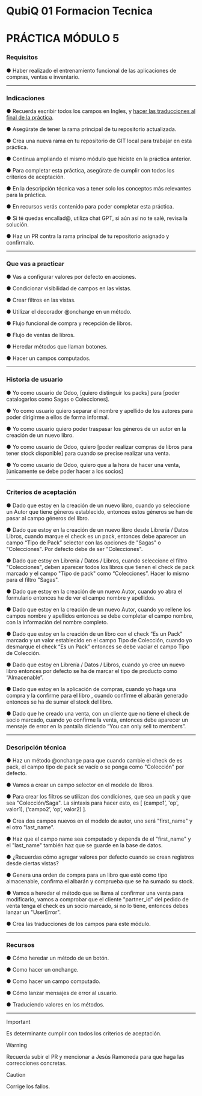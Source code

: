 # QubiQ 01 Formacion Tecnica

# PRÁCTICA MÓDULO 5

### Requisitos

● Haber realizado el entrenamiento funcional de las aplicaciones de compras, ventas e inventario.

------------------------------------------------------------------------------------------------------------------

### Indicaciones

● Recuerda escribir todos los campos en Ingles, y [hacer las traducciones al final de la práctica](https://drive.google.com/file/d/14LcmPF8f3URBcCmgtlFl17REJXxWKKWt/view).

● Asegúrate de tener la rama principal de tu repositorio actualizada.

● Crea una nueva rama en tu repositorio de GIT local para trabajar en esta práctica.

● Continua ampliando el mismo módulo que hiciste en la práctica anterior.

● Para completar esta práctica, asegúrate de cumplir con todos los criterios de aceptación.

● En la descripción técnica vas a tener solo los conceptos más relevantes para la práctica.

● En recursos verás contenido para poder completar esta práctica.

● Si té quedas encallad@, utiliza chat GPT, si aún así no te salé, revisa la solución.

● Haz un PR contra la rama principal de tu repositorio asignado y confirmalo.

------------------------------------------------------------------------------------------------------------------

### Que vas a practicar

● Vas a configurar valores por defecto en acciones.

● Condicionar visibilidad de campos en las vistas.

● Crear filtros en las vistas.

● Utilizar el decorador @onchange en un método.

● Flujo funcional de compra y recepción de libros.

● Flujo de ventas de libros.

● Heredar métodos que llaman botones.

● Hacer un campos computados.

------------------------------------------------------------------------------------------------------------------

### Historia de usuario

● Yo como usuario de Odoo, [quiero distinguir los packs] para [poder catalogarlos como Sagas o Colecciones].

● Yo como usuario quiero separar el nombre y apellido de los autores para poder dirigirme a ellos de forma informal.

● Yo como usuario quiero poder traspasar los géneros de un autor en la creación de un nuevo libro.

● Yo como usuario de Odoo, quiero [poder realizar compras de libros para tener stock disponible] para cuando se precise realizar una venta.

● Yo como usuario de Odoo, quiero que a la hora de hacer una venta, [únicamente se debe poder hacer a los socios]

------------------------------------------------------------------------------------------------------------------

### Criterios de aceptación

● Dado que estoy en la creación de un nuevo libro, cuando yo seleccione un Autor que tiene géneros establecido, entonces estos géneros se han de pasar al campo géneros del libro.

● Dado que estoy en la creación de un nuevo libro desde Librería / Datos Libros, cuando marque el check es un pack, entonces debe aparecer un campo “Tipo de Pack” selector con las opciones de "Sagas" o "Colecciones". Por defecto debe de ser "Colecciones".

● Dado que estoy en Librería / Datos / Libros, cuando seleccione el filtro "Colecciones", deben aparecer todos los libros que tienen el check de pack marcado y el campo "Tipo de pack" como “Colecciones”. Hacer lo mismo para el filtro "Sagas".

● Dado que estoy en la creación de un nuevo Autor, cuando yo abra el formulario entonces he de ver el campo nombre y apellidos.

● Dado que estoy en la creación de un nuevo Autor, cuando yo rellene los campos nombre y apellidos entonces se debe completar el campo nombre, con la información del nombre completo.

● Dado que estoy en la creación de un libro con el check “Es un Pack” marcado y un valor establecido en el campo Tipo de Colección, cuando yo desmarque el check “Es un Pack” entonces se debe vaciar el campo Tipo de Colección.

● Dado que estoy en Librería / Datos / Libros, cuando yo cree un nuevo libro entonces por defecto se ha de marcar el tipo de producto como “Almacenable”.

● Dado que estoy en la aplicación de compras, cuando yo haga una compra y la confirme para el libro , cuando confirme el albarán generado entonces se ha de sumar el stock del libro.

● Dado que he creado una venta, con un cliente que no tiene el check de socio marcado, cuando yo confirme la venta, entonces debe aparecer un mensaje de error en la pantalla diciendo “You can only sell to members”.

------------------------------------------------------------------------------------------------------------------

### Descripción técnica

● Haz un método @onchange para que cuando cambie el check de es pack, el campo tipo de pack se vacíe o se ponga como "Colección" por defecto.

● Vamos a crear un campo selector en el modelo de libros.

● Para crear los filtros se utilizan dos condiciones, que sea un pack y que sea "Colección/Saga". La sintaxis para hacer esto, es [ (campo1’, 'op', valor1), (‘campo2’, ‘op’, valor2) ].

● Crea dos campos nuevos en el modelo de autor, uno será "first_name" y el otro "last_name".

● Haz que el campo name sea computado y dependa de el "first_name" y el "last_name" también haz que se guarde en la base de datos.

● ¿Recuerdas cómo agregar valores por defecto cuando se crean registros desde ciertas vistas?

● Genera una orden de compra para un libro que esté como tipo almacenable, confirma el albarán y comprueba que se ha sumado su stock.

● Vamos a heredar el método que se llama al confirmar una venta para modificarlo, vamos a comprobar que el cliente "partner_id" del pedido de venta tenga el check es un socio marcado, si no lo tiene, entonces debes lanzar un "UserError".

● Crea las traducciones de los campos para este módulo.

------------------------------------------------------------------------------------------------------------------

### Recursos

● Cómo heredar un método de un botón.

● Como hacer un onchange.

● Como hacer un campo computado.

● Cómo lanzar mensajes de error al usuario.

● Traduciendo valores en los métodos.

------------------------------------------------------------------------------------------------------------------

> [!IMPORTANT]
> Es determinante cumplir con todos los criterios de aceptación.

> [!WARNING]
> Recuerda subir el PR y mencionar a Jesús Ramoneda para que haga las correcciones concretas.

> [!CAUTION]
> Corrige los fallos.